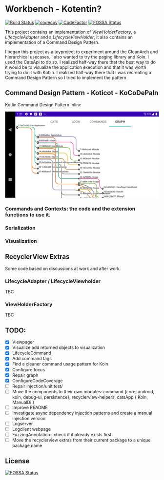 # Workbench - Kotentin?

[![Build Status](https://travis-ci.com/alaeri/Workbench.svg?branch=master)](https://travis-ci.com/alaeri/Workbench)
[![codecov](https://codecov.io/gh/alaeri/Workbench/branch/master/graph/badge.svg)](https://codecov.io/gh/alaeri/Workbench)
[![CodeFactor](https://www.codefactor.io/repository/github/alaeri/workbench/badge)](https://www.codefactor.io/repository/github/alaeri/workbench)
[![FOSSA Status](https://app.fossa.com/api/projects/git%2Bgithub.com%2Falaeri%2FWorkbench.svg?type=shield)](https://app.fossa.com/projects/git%2Bgithub.com%2Falaeri%2FWorkbench?ref=badge_shield)

This project contains an implementation of *ViewHolderFactory*, a *LifecycleAdapter* and a *LifecycleViewHolder*, it also contains an implementation of a Command Design Pattern.

I began this project as a toyproject to experiment around the CleanArch and hierarchical usecases. 
I also wanted to try the paging library and Koin.
I used the CatsApi to do so.
I realized half-way there that the best way to do it would be to visualize the application execution and that it was worth trying to do it with Kotlin.
I realized half-way there that I was recreating a Command Design Pattern so I tried to implement the pattern

## Command Design Pattern - Koticot - KoCoDePaIn

Kotlin Command Design Pattern Inline

![Latest visualization](/doc/device-2020-09-07-012143.png)

### Commands and Contexts: the code and the extension functions to use it.

### Serialization

### Visualization

## RecyclerView Extras

Some code based on discussions at work and after work.

### LifecycleAdapter / LifecycleViewholder

TBC

### ViewHolderFactory

TBC

## TODO:

* [X] Viewpager
* [X] Visualize add returned objects to visualization
* [X] LifecycleCommand
* [X] Add command tags
* [X] Find a cleaner command usage pattern for Koin
* [X] Configure focus
* [X] Repair graph
* [X] ConfigureCodeCoverage
* [ ] Repair injection/unit test/
* [ ] Move the components to their own modules: command {core, android, koin, debug-ui, persistence}, recyclerview-helpers, catsApp { Koin, ManualDi } 
* [ ] Improve README
* [ ] Investigate async dependency injection patterns and create a manual injection version
* [ ] Logserver
* [ ] Logclient webpage
* [ ] FuzzingAnnotation : check if it already exists first.
* [ ] Move the recyclerview extras from their current package to a unique package name

## License
[![FOSSA Status](https://app.fossa.com/api/projects/git%2Bgithub.com%2Falaeri%2FWorkbench.svg?type=large)](https://app.fossa.com/projects/git%2Bgithub.com%2Falaeri%2FWorkbench?ref=badge_large)